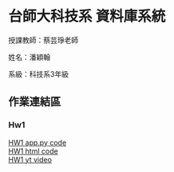 # 台師大科技系 資料庫系統
授課教師：蔡芸琤老師

姓名：潘穎翰   

系級：科技系3年級  

## 作業連結區  
### Hw1
[HW1 app.py code](https://github.com/PanYingHan/Database/blob/main/app.py)<br>
[HW1 html code](https://github.com/PanYingHan/Database/blob/main/index.html)<br>
[HW1 yt video](https://youtu.be/TTAO4_9QAD8)
